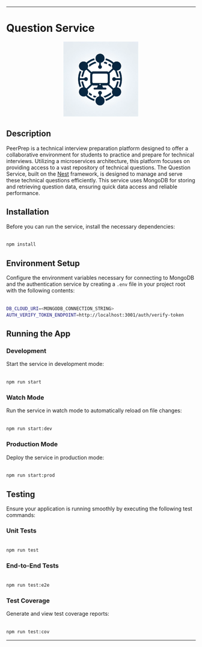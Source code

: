 ----------
# Question Service

<p align="center">
  <img src="../../GuideAssets/Logo.png" width="200" alt="PeerPrep Logo">
</p>

## Description

PeerPrep is a technical interview preparation platform designed to offer a collaborative environment for students to practice and prepare for technical interviews. Utilizing a microservices architecture, this platform focuses on providing access to a vast repository of technical questions. The Question Service, built on the [Nest](https://github.com/nestjs/nest) framework, is designed to manage and serve these technical questions efficiently. This service uses MongoDB for storing and retrieving question data, ensuring quick data access and reliable performance.

## Installation

Before you can run the service, install the necessary dependencies:

```bash

npm install

```

## Environment Setup

Configure the environment variables necessary for connecting to MongoDB and the authentication service by creating a `.env` file in your project root with the following contents:

```bash

DB_CLOUD_URI=<MONGODB_CONNECTION_STRING>
AUTH_VERIFY_TOKEN_ENDPOINT=http://localhost:3001/auth/verify-token

```

## Running the App

### Development

Start the service in development mode:


```bash

npm run start

```

### Watch Mode

Run the service in watch mode to automatically reload on file changes:

```bash

npm run start:dev

```


### Production Mode

Deploy the service in production mode:

```bash

npm run start:prod

```

## Testing

Ensure your application is running smoothly by executing the following test commands:

### Unit Tests

```bash

npm run test

```


### End-to-End Tests

```bash

npm run test:e2e

```

### Test Coverage

Generate and view test coverage reports:

```bash

npm run test:cov

```

----------
